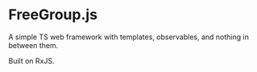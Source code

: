 # FreeGroup.js
A simple TS web framework with templates, observables, and nothing in between them. 

Built on RxJS.

